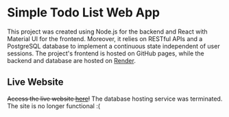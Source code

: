 # Simple Todo List Web App

This project was created using Node.js for the backend and React with Material UI for the frontend. Moreover, it relies on RESTful APIs and a PostgreSQL database to implement a continuous state independent of user sessions. The project's frontend is hosted on GitHub pages, while the backend and database are hosted on [Render](https://render.com/).

## Live Website

~~Access the live website [here](https://sethsuk.github.io/todo-list/)!~~ The database hosting service was terminated. The site is no longer functional :(
